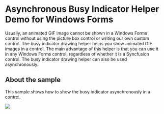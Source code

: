 # Asynchronous Busy Indicator Helper Demo for Windows Forms
Usually, an animated GIF image cannot be shown in a Windows Forms control without using the picture box control or writing our own custom control. The busy indicator drawing helper helps you show animated GIF images in a control. The main advantage of this helper is that you can use it in any Windows Forms control, regardless of whether it is a Syncfusion control. The busy indicator drawing helper can also be used asynchronously.

## About the sample
This sample shows how to show the busy indicator asynchronously in a control. 

![](https://blog.syncfusion.com/image.axd?picture=%2fblogpostimages%2f3_772c03fc.gif)
